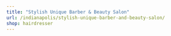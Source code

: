 ```yaml
---
title: "Stylish Unique Barber & Beauty Salon"
url: /indianapolis/stylish-unique-barber-and-beauty-salon/
shop: hairdresser
---
```

